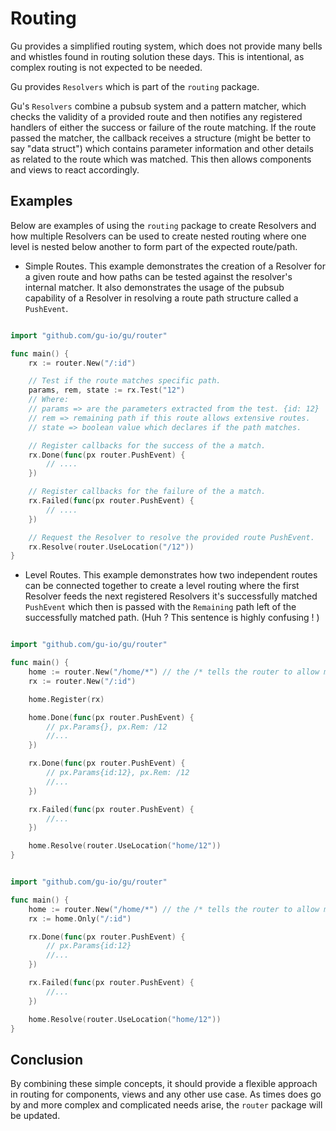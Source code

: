 Routing
=======

Gu provides a simplified routing system, which does not provide many bells and whistles found in routing solution these days. This is intentional, as complex routing is not expected to be needed.

Gu provides `Resolvers` which is part of the `routing` package.

Gu's `Resolvers` combine a pubsub system and a pattern matcher, which checks the validity of a provided route and then notifies any registered handlers of either the success or failure of the route matching. If the route passed the matcher, the callback receives a structure (might be better to say "data struct") which contains parameter information and other details as related to the route which was matched. This then allows components and views to react accordingly.

Examples
--------

Below are examples of using the `routing` package to create Resolvers and how multiple Resolvers can be used to create nested routing where one level is nested below another to form part of the expected route/path.

-	Simple Routes. This example demonstrates the creation of a Resolver for a given route and how paths can be tested against the resolver's internal matcher. It also demonstrates the  usage of the pubsub capability of a Resolver in resolving a route path structure called a `PushEvent`.

```go

import "github.com/gu-io/gu/router"

func main() {
	rx := router.New("/:id")

	// Test if the route matches specific path.
	params, rem, state := rx.Test("12")
	// Where:
	// params => are the parameters extracted from the test. {id: 12}
	// rem => remaining path if this route allows extensive routes.
	// state => boolean value which declares if the path matches.

	// Register callbacks for the success of the a match.
	rx.Done(func(px router.PushEvent) {
		// ....
	})

	// Register callbacks for the failure of the a match.
	rx.Failed(func(px router.PushEvent) {
		// ....
	})

	// Request the Resolver to resolve the provided route PushEvent.
	rx.Resolve(router.UseLocation("/12"))
}
```

-	Level Routes.  This example demonstrates how two independent routes can be connected together to create a level routing where the first Resolver feeds the next registered Resolvers it's successfully matched `PushEvent` which then is passed with the `Remaining` path left of the successfully matched path. (Huh ? This sentence is highly confusing ! )

```go

import "github.com/gu-io/gu/router"

func main() {
	home := router.New("/home/*") // the /* tells the router to allow more paths.
	rx := router.New("/:id")

	home.Register(rx)

	home.Done(func(px router.PushEvent) {
		// px.Params{}, px.Rem: /12
		//...
	})

	rx.Done(func(px router.PushEvent) {
		// px.Params{id:12}, px.Rem: /12
		//...
	})

	rx.Failed(func(px router.PushEvent) {
		//...
	})

	home.Resolve(router.UseLocation("home/12"))
}
```

```go

import "github.com/gu-io/gu/router"

func main() {
	home := router.New("/home/*") // the /* tells the router to allow more paths.
	rx := home.Only("/:id")

	rx.Done(func(px router.PushEvent) {
		// px.Params{id:12}
		//...
	})

	rx.Failed(func(px router.PushEvent) {
		//...
	})

	home.Resolve(router.UseLocation("home/12"))
}
```

Conclusion
----------

By combining these simple concepts, it should provide a flexible approach in routing for components, views and any other use case. As times does go by and more complex and complicated needs arise, the `router` package will be updated.
